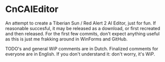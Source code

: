 CnCAIEditor
===========

An attempt to create a Tiberian Sun / Red Alert 2 AI Editor, just for fun. If reasonable succesful, it may be released as a download, or first recreated and then released. For the first few commits, don't expect anything useful as this is just me frakking around in WinForms and GitHub.

TODO's and general WiP comments are in Dutch. Finalized comments for everyone are in English. If you don't understand it: don't worry, it's WiP.
